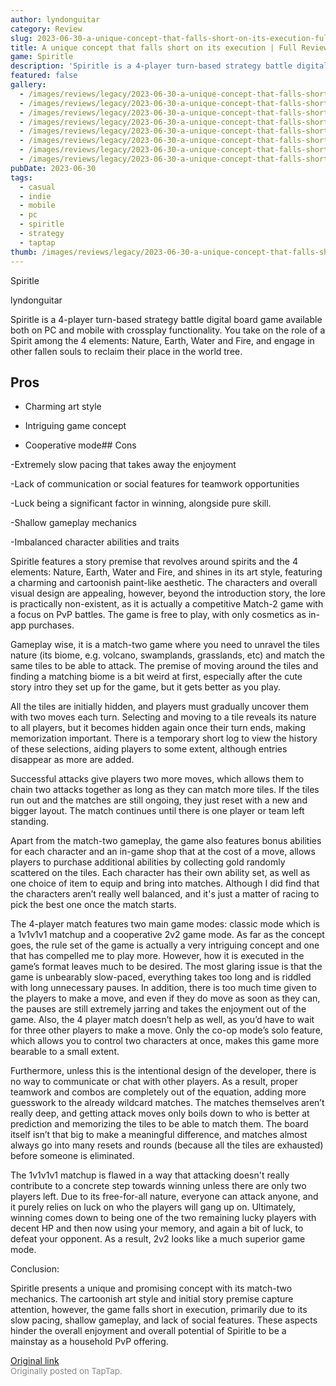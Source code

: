 ```yaml
---
author: lyndonguitar
category: Review
slug: 2023-06-30-a-unique-concept-that-falls-short-on-its-execution-full-review-spiritle
title: A unique concept that falls short on its execution | Full Review - Spiritle
game: Spiritle
description: 'Spiritle is a 4-player turn-based strategy battle digital board game available both on PC and mobile with crossplay functionality. You take on the role of a Spirit among the 4 elements: Nature, Earth, Water and Fire, and engage in other fallen souls to reclaim their place in the world tree.'
featured: false
gallery:
  - /images/reviews/legacy/2023-06-30-a-unique-concept-that-falls-short-on-its-execution--full-review---spiritle-0.avif
  - /images/reviews/legacy/2023-06-30-a-unique-concept-that-falls-short-on-its-execution--full-review---spiritle-1.avif
  - /images/reviews/legacy/2023-06-30-a-unique-concept-that-falls-short-on-its-execution--full-review---spiritle-2.avif
  - /images/reviews/legacy/2023-06-30-a-unique-concept-that-falls-short-on-its-execution--full-review---spiritle-3.avif
  - /images/reviews/legacy/2023-06-30-a-unique-concept-that-falls-short-on-its-execution--full-review---spiritle-4.avif
  - /images/reviews/legacy/2023-06-30-a-unique-concept-that-falls-short-on-its-execution--full-review---spiritle-5.avif
  - /images/reviews/legacy/2023-06-30-a-unique-concept-that-falls-short-on-its-execution--full-review---spiritle-6.avif
  - /images/reviews/legacy/2023-06-30-a-unique-concept-that-falls-short-on-its-execution--full-review---spiritle-7.avif
pubDate: 2023-06-30
tags:
  - casual
  - indie
  - mobile
  - pc
  - spiritle
  - strategy
  - taptap
thumb: /images/reviews/legacy/2023-06-30-a-unique-concept-that-falls-short-on-its-execution--full-review---spiritle-0.avif
---
```


Spiritle

lyndonguitar

Spiritle is a 4-player turn-based strategy battle digital board game available both on PC and mobile with crossplay functionality. You take on the role of a Spirit among the 4 elements: Nature, Earth, Water and Fire, and engage in other fallen souls to reclaim their place in the world tree.




## Pros



- Charming art style


- Intriguing game concept


- Cooperative mode## Cons


-Extremely slow pacing that takes away the enjoyment

-Lack of communication or social features for teamwork opportunities

-Luck being a significant factor in winning, alongside pure skill.

-Shallow gameplay mechanics

-Imbalanced character abilities and traits

Spiritle features a story premise that revolves around spirits and the 4 elements: Nature, Earth, Water and Fire, and shines in its art style, featuring a charming and cartoonish paint-like aesthetic. The characters and overall visual design are appealing, however, beyond the introduction story, the lore is practically non-existent, as it is actually a competitive Match-2 game with a focus on PvP battles. The game is free to play, with only cosmetics as in-app purchases.

Gameplay wise, it is a match-two game where you need to unravel the tiles nature (its biome, e.g. volcano, swamplands, grasslands, etc) and match the same tiles to be able to attack. The premise of moving around the tiles and finding a matching biome is a bit weird at first, especially after the cute story intro they set up for the game, but it gets better as you play.

All the tiles are initially hidden, and players must gradually uncover them with two moves each turn. Selecting and moving to a tile reveals its nature to all players, but it becomes hidden again once their turn ends, making memorization important. There is a temporary short log to view the history of these selections, aiding players to some extent, although entries disappear as more are added.

Successful attacks give players two more moves, which allows them to chain two attacks together as long as they can match more tiles. If the tiles run out and the matches are still ongoing, they just reset with a new and bigger layout. The match continues until there is one player or team left standing.

Apart from the match-two gameplay, the game also features bonus abilities for each character and an in-game shop that at the cost of a move, allows players to purchase additional abilities by collecting gold randomly scattered on the tiles. Each character has their own ability set, as well as one choice of item to equip and bring into matches. Although I did find that the characters aren’t really well balanced, and it's just a matter of racing to pick the best one once the match starts.

The 4-player match features two main game modes: classic mode which is a 1v1v1v1 matchup and a cooperative 2v2 game mode. As far as the concept goes, the rule set of the game is actually a very intriguing concept and one that has compelled me to play more. However, how it is executed in the game’s format leaves much to be desired. The most glaring issue is that the game is unbearably slow-paced, everything takes too long and is riddled with long unnecessary pauses. In addition, there is too much time given to the players to make a move, and even if they do move as soon as they can, the pauses are still extremely jarring and takes the enjoyment out of the game. Also, the 4 player match doesn’t help as well, as you’d have to wait for three other players to make a move. Only the co-op mode’s solo feature, which allows you to control two characters at once, makes this game more bearable to a small extent.

Furthermore, unless this is the intentional design of the developer, there is no way to communicate or chat with other players. As a result, proper teamwork and combos are completely out of the equation, adding more guesswork to the already wildcard matches. The matches themselves aren’t really deep, and getting attack moves only boils down to who is better at prediction and memorizing the tiles to be able to match them. The board itself isn’t that big to make a meaningful difference, and matches almost always go into many resets and rounds (because all the tiles are exhausted) before someone is eliminated.

The 1v1v1v1 matchup is flawed in a way that attacking doesn't really contribute to a concrete step towards winning unless there are only two players left. Due to its free-for-all nature, everyone can attack anyone, and it purely relies on luck on who the players will gang up on. Ultimately, winning comes down to being one of the two remaining lucky players with decent HP and then now using your memory, and again a bit of luck, to defeat your opponent. As a result, 2v2 looks like a much superior game mode.

Conclusion:

Spiritle presents a unique and promising concept with its match-two mechanics. The cartoonish art style and initial story premise capture attention, however, the game falls short in execution, primarily due to its slow pacing, shallow gameplay, and lack of social features. These aspects hinder the overall enjoyment and overall potential of Spiritle to be a mainstay as a household PvP offering.

[Original link](https://www.taptap.io/post/5929299)<br><span style="font-size: 0.95em; color: #888;">Originally posted on TapTap.</span>